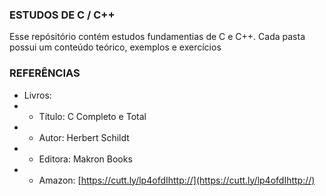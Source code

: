 ### ESTUDOS DE C / C++

Esse repósitório contém estudos fundamentias de C  e C++. Cada pasta possui um conteúdo teórico, exemplos e exercícios

### REFERÊNCIAS
- Livros:
- 	- Título: C Completo e Total
- 	- Autor: Herbert Schildt
- 	- Editora: Makron Books
- 	- Amazon: [https://cutt.ly/lp4ofdIhttp://](https://cutt.ly/lp4ofdIhttp://)
